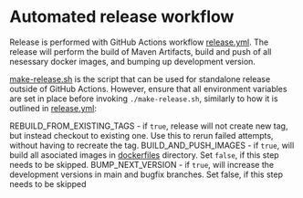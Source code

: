 # Automated release workflow
Release is performed with GitHub Actions workflow [release.yml](https://github.com/eclipse/che/actions/workflows/release.yml).
The release will perform the build of Maven Artifacts, build and push of all nesessary docker images, and bumping up development version.

[make-release.sh](https://github.com/eclipse/che/blob/master/make-release.sh) is the script that can be used for standalone release outside of GitHub Actions. However, ensure that all environment variables are set in place before invoking `./make-release.sh`, similarly to how it is outlined in [release.yml](https://github.com/eclipse/che/actions/workflows/release.yml):

REBUILD_FROM_EXISTING_TAGS - if `true`, release will not create new tag, but instead checkout to existing one. Use this to rerun failed attempts, without having to recreate the tag.
BUILD_AND_PUSH_IMAGES - if `true`, will build all asociated images in [dockerfiles](https://github.com/eclipse/che/tree/master/dockerfiles) directory. Set `false`, if this step needs to be skipped.
BUMP_NEXT_VERSION - if `true`, will increase the development versions in main and bugfix branches. Set false, if this step needs to be skipped
